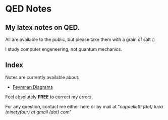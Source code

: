 # QED Notes
## My latex notes on QED.
All are available to the public, but please take them with a grain of salt :)

I study computer engeneering, not quantum mechanics.

## Index
Notes are currently available about:
- [Feynman Diagrams](https://github.com/LucaCappelletti94/qed-notes/blob/master/Feynman%20Diagrams/Feynman%20Diagrams.pdf)

Feel absolutely **FREE** to correct my errors.

For any question, contact me either here or by mail at "*cappelletti (dot) luca (ninetyfour) at gmail (dot) com*"
